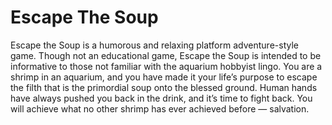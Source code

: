 # Escape The Soup
Escape the Soup is a humorous and relaxing platform adventure-style game. Though not an educational game, Escape the Soup is intended to be informative to those not familiar with the aquarium hobbyist lingo. You are a shrimp in an aquarium, and you have made it your life’s purpose to escape the filth that is the primordial soup onto the blessed ground. Human hands have always pushed you back in the drink, and it’s time to fight back. You will achieve what no other shrimp has ever achieved before — salvation.
